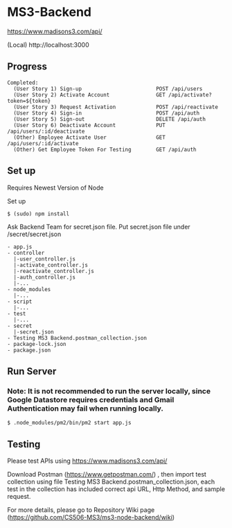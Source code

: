 # MS3-Backend

https://www.madisons3.com/api/

(Local) http://localhost:3000

## Progress

```
Completed: 
  (User Story 1) Sign-up                        POST /api/users
  (User Story 2) Activate Account               GET /api/activate?token=${token}
  (User Story 3) Request Activation             POST /api/reactivate
  (User Story 4) Sign-in                        POST /api/auth
  (User Story 5) Sign-out                       DELETE /api/auth
  (User Story 6) Deactivate Account             PUT /api/users/:id/deactivate
  (Other) Employee Activate User                GET /api/users/:id/activate
  (Other) Get Employee Token For Testing        GET /api/auth
```
  

## Set up
Requires Newest Version of Node

Set up
```
$ (sudo) npm install
```

Ask Backend Team for secret.json file.
Put secret.json file under /secret/secret.json

```
- app.js
- controller
  |-user_controller.js
  |-activate_controller.js
  |-reactivate_controller.js
  |-auth_controller.js
  |-...
- node_modules
  |-...
- script
  |-...
- test
  |-...
- secret
  |-secret.json
- Testing MS3 Backend.postman_collection.json
- package-lock.json
- package.json
```

## Run Server

### Note: It is not recommended to run the server locally, since Google Datastore requires credentials and Gmail Authentication may fail when running locally.

```
$ .node_modules/pm2/bin/pm2 start app.js
```

## Testing

Please test APIs using https://www.madisons3.com/api/

Download Postman (https://www.getpostman.com/) , then import test collection using file Testing MS3 Backend.postman_collection.json, each test in the collection has included correct api URL, Http Method, and sample request.

For more details, please go to Repository Wiki page (https://github.com/CS506-MS3/ms3-node-backend/wiki)
